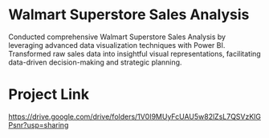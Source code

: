 # Walmart Superstore Sales Analysis
Conducted comprehensive Walmart Superstore 
Sales Analysis by leveraging advanced data visualization techniques with Power BI. 
Transformed raw sales data into insightful visual representations, facilitating data-driven 
decision-making and strategic planning. 

# Project Link
https://drive.google.com/drive/folders/1V0I9MUyFcUAU5w82lZsL7QSVzKlGPsnr?usp=sharing
